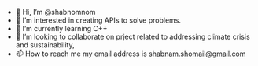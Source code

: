 - 👋 Hi, I’m @shabnomnom
- 👀 I’m interested in creating APIs to solve problems. 
- 🌱 I’m currently learning C++
- 💞️ I’m looking to collaborate on prject related to addressing climate crisis and sustainability, 
- 📫 How to reach me  my email address is shabnam.shomail@gmail.com

<!---
shabnomnom/shabnomnom is a ✨ special ✨ repository because its `README.md` (this file) appears on your GitHub profile.
You can click the Preview link to take a look at your changes.
--->

